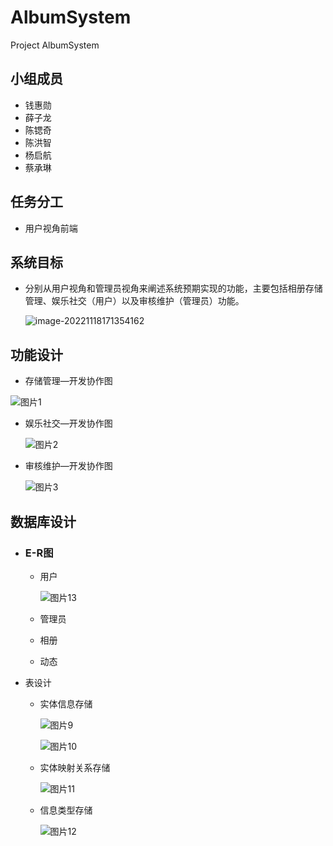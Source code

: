 # AlbumSystem
Project AlbumSystem

## 小组成员

- 钱惠勋
- 薛子龙
- 陈锶奇
- 陈洪智
- 杨启航
- 蔡承琳

## 任务分工

- 用户视角前端

## 系统目标

- 分别从用户视角和管理员视角来阐述系统预期实现的功能，主要包括相册存储管理、娱乐社交（用户）以及审核维护（管理员）功能。

  ![image-20221118171354162](https://cdn.jsdelivr.net/gh/Godzilla0209/BlogImage@main/img/202211181713231.png)

## 功能设计

- 存储管理—开发协作图

![图片1](https://cdn.jsdelivr.net/gh/Godzilla0209/BlogImage@main/img/202211181642940.png)

- 娱乐社交—开发协作图

  ![图片2](https://cdn.jsdelivr.net/gh/Godzilla0209/BlogImage@main/img/202211181649640.png)

- 审核维护—开发协作图

  ![图片3](https://cdn.jsdelivr.net/gh/Godzilla0209/BlogImage@main/img/202211181654294.png)

## 数据库设计

- ### E-R图

  - 用户

    ![图片13](https://cdn.jsdelivr.net/gh/Godzilla0209/BlogImage@main/img/202211181702621.png)

  - 管理员

  - 相册

  - 动态

- 表设计

  - 实体信息存储

    ![图片9](https://cdn.jsdelivr.net/gh/Godzilla0209/BlogImage@main/img/202211181705821.png)

    ![图片10](https://cdn.jsdelivr.net/gh/Godzilla0209/BlogImage@main/img/202211181706031.png)

  - 实体映射关系存储

    ![图片11](https://cdn.jsdelivr.net/gh/Godzilla0209/BlogImage@main/img/202211181707884.png)

  - 信息类型存储

    ![图片12](https://cdn.jsdelivr.net/gh/Godzilla0209/BlogImage@main/img/202211181707301.png)